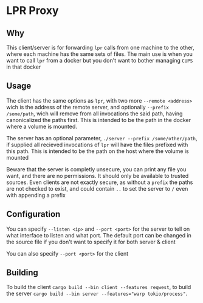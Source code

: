 # LPR Proxy

## Why

This client/server is for forwarding `lpr` calls from one machine to the other, where each machine has the same sets of files.
The main use is when you want to call `lpr` from a docker but you don't want to bother managing `CUPS` in that docker

## Usage

The client has the same options as `lpr`, with two more `--remote <address>` wich is the address of the remote server, and optionally `--prefix /some/path`, wich will remove from all invocations the said path, having canonicalized the paths first. This is intended to be the path in the docker where a volume is mounted.

The server has an optional parameter, `./server --prefix /some/other/path`, if supplied all recieved invocations of `lpr` will have the files prefixed with this path. This is intended to be the path on the host where the volume is mounted

Beware that the server is completly unsecure, you can print any file you want, and there are no permissions. It should only be available to trusted sources. Even clients are not exactly secure, as without a `prefix` the paths are not checked to exist, and could contain `..` to set the server to `/` even with appending a prefix

## Configuration

You can specify `--listen <ip>` and `--port <port>` for the server to tell on what interface to listen and what port. The default port can be changed in the source file if you don't want to specify it for both server & client

You can also specify `--port <port>` for the client

## Building

To build the client `cargo build --bin client --features reqwest`, to build the server `cargo build --bin server --features="warp tokio/process"`.
